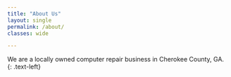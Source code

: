 ```yaml
---
title: "About Us"
layout: single
permalink: /about/
classes: wide

---
```


We are a locally owned computer repair business in Cherokee County, GA.
{: .text-left}
